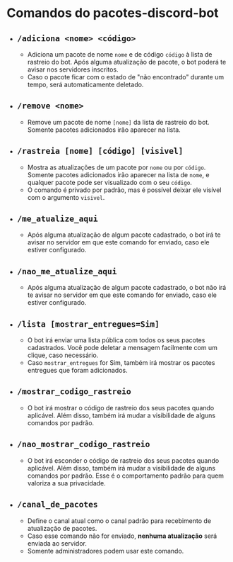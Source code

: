 # Comandos do pacotes-discord-bot

- `/adiciona <nome> <código>`
  - 
  - Adiciona um pacote de nome `nome` e de código `código` à lista de rastreio do bot. Após alguma atualização de pacote, o bot poderá te avisar nos servidores inscritos.
  - Caso o pacote ficar com o estado de "não encontrado" durante um tempo, será automaticamente deletado.
- `/remove <nome> `
  - 
  - Remove um pacote de nome `[nome]` da lista de rastreio do bot. Somente pacotes adicionados irão aparecer na lista.
- `/rastreia [nome] [código] [visivel]`
  - 
  - Mostra as atualizações de um pacote por `nome` ou por `código`. Somente pacotes adicionados irão aparecer na lista de `nome`, e qualquer pacote pode ser visualizado com o seu `código`.
  - O comando é privado por padrão, mas é possível deixar ele visível com o argumento `visivel`.
- `/me_atualize_aqui`
  - 
  - Após alguma atualização de algum pacote cadastrado, o bot irá te avisar no servidor em que este comando for enviado, caso ele estiver configurado.
- `/nao_me_atualize_aqui`
  - 
  - Após alguma atualização de algum pacote cadastrado, o bot não irá te avisar no servidor em que este comando for enviado, caso ele estiver configurado.
- `/lista [mostrar_entregues=Sim]`
  - 
  - O bot irá enviar uma lista pública com todos os seus pacotes cadastrados. Você pode deletar a mensagem facilmente com um clique, caso necessário.
  - Caso `mostrar_entregues` for Sim, também irá mostrar os pacotes entregues que foram adicionados.
- `/mostrar_codigo_rastreio`
  - 
  - O bot irá mostrar o código de rastreio dos seus pacotes quando aplicável. Além disso, também irá mudar a visibilidade de alguns comandos por padrão.
- `/nao_mostrar_codigo_rastreio`
  - 
  - O bot irá esconder o código de rastreio dos seus pacotes quando aplicável. Além disso, também irá mudar a visibilidade de alguns comandos por padrão. Esse é o comportamento padrão para quem valoriza a sua privacidade.
- `/canal_de_pacotes`
  - 
  - Define o canal atual como o canal padrão para recebimento de atualização de pacotes.
  - Caso esse comando não for enviado, **nenhuma atualização** será enviada ao servidor.
  - Somente administradores podem usar este comando.